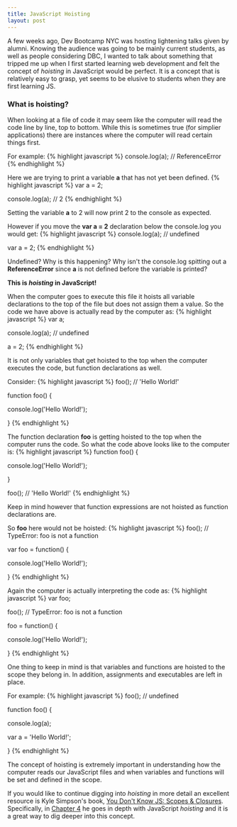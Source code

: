 ```yaml
---
title: JavaScript Hoisting
layout: post
---
```


A few weeks ago, Dev Bootcamp NYC was hosting lightening talks given by alumni. Knowing the audience was going to be mainly current students, as well as people considering DBC, I wanted to talk about something that tripped me up when I first started learning web development and felt the concept of <i>hoisting</i> in JavaScript would be perfect. It is a concept that is relatively easy to grasp, yet seems to be elusive to students when they are first learning JS.
 
### What is hoisting?

When looking at a file of code it may seem like the computer will read the code line by line, top to bottom. While this is sometimes true (for simplier applications) there are instances where the computer will read certain things first.

For example:
{% highlight javascript %}
console.log(a); // ReferenceError
{% endhighlight %}

Here we are trying to print a variable <b>a</b> that has not yet been defined.
{% highlight javascript %}
var a = 2;

console.log(a); // 2
{% endhighlight %}

Setting the variable <b>a</b> to 2 will now print 2 to the console as expected.

However if you move the <b>var a = 2</b> declaration below the console.log you would get:
{% highlight javascript %}
console.log(a); // undefined

var a = 2;
{% endhighlight %}

Undefined? Why is this happening? Why isn't the console.log spitting out a <b>ReferenceError</b> since <b>a</b> is not defined before the variable is printed?

<b>This is <i>hoisting</i> in JavaScript!</b>

When the computer goes to execute this file it hoists all variable declarations to the top of the file but does not assign them a value. So the code we have above is actually read by the computer as:
{% highlight javascript %}
var a;

console.log(a); // undefined

a = 2;
{% endhighlight %}

It is not only variables that get hoisted to the top when the computer executes the code, but function declarations as well.

Consider:
{% highlight javascript %}
foo(); // 'Hello World!'

function foo() {
  
  console.log('Hello World!');

}
{% endhighlight %}

The function declaration <b>foo</b> is getting hoisted to the top when the computer runs the code. So what the code above looks like to the computer is:
{% highlight javascript %}
function foo() {
  
  console.log('Hello World!');

}

foo(); // 'Hello World!'
{% endhighlight %}

Keep in mind however that function expressions are not hoisted as function declarations are.

So <b>foo</b> here would not be hoisted:
{% highlight javascript %}
foo(); // TypeError: foo is not a function

var foo = function() {
  
  console.log('Hello World!');

}
{% endhighlight %}

Again the computer is actually interpreting the code as:
{% highlight javascript %}
var foo;

foo(); // TypeError: foo is not a function

foo = function() {
  
  console.log('Hello World!');

}
{% endhighlight %}

One thing to keep in mind is that variables and functions are hoisted to the scope they belong in. In addition, assignments and executables are left in place.

For example:
{% highlight javascript %}
foo(); // undefined

function foo() {

  console.log(a);

  var a = 'Hello World!';

}
{% endhighlight %}

The concept of hoisting is extremely important in understanding how the computer reads our JavaScript files and when variables and functions will be set and defined in the scope.

If you would like to continue digging into <i>hoisting</i> in more detail an excellent resource is Kyle Simpson's book, <a href="https://github.com/getify/You-Dont-Know-JS/tree/master/scope%20%26%20closures" target="_blank">You Don't Know JS: Scopes & Closures</a>. Specifically, in <a href="https://github.com/getify/You-Dont-Know-JS/blob/master/scope%20&%20closures/ch4.md" target="_blank">Chapter 4</a> he goes in depth with JavaScript <i>hoisting</i> and it is a great way to dig deeper into this concept.

